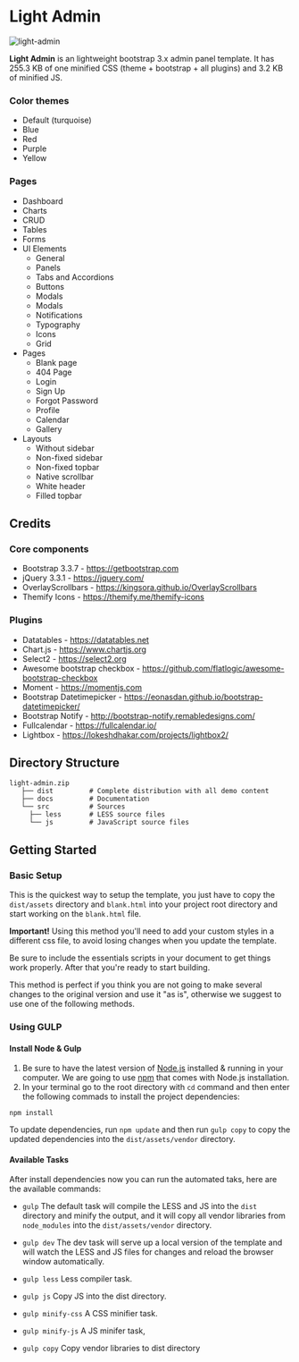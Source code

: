 # Light Admin

![light-admin](https://user-images.githubusercontent.com/16609460/56563922-8382a380-65df-11e9-94e3-f3c4144a9973.png)

**Light Admin** is an lightweight bootstrap 3.x admin panel template.
It has 255.3 KB of one minified CSS (theme + bootstrap + all plugins) and 3.2 KB of minified JS.

### Color themes
* Default (turquoise)
* Blue
* Red
* Purple
* Yellow

### Pages
* Dashboard
* Charts
* CRUD
* Tables
* Forms
* UI Elements
  * General
  * Panels
  * Tabs and Accordions
  * Buttons
  * Modals
  * Modals
  * Notifications
  * Typography
  * Icons
  * Grid
* Pages
  * Blank page
  * 404 Page
  * Login
  * Sign Up
  * Forgot Password
  * Profile
  * Calendar
  * Gallery
* Layouts
  * Without sidebar
  * Non-fixed sidebar
  * Non-fixed topbar
  * Native scrollbar
  * White header
  * Filled topbar


## Credits

### Core components
* Bootstrap 3.3.7 - https://getbootstrap.com
* jQuery 3.3.1 - https://jquery.com/
* OverlayScrollbars - https://kingsora.github.io/OverlayScrollbars
* Themify Icons - https://themify.me/themify-icons

### Plugins
* Datatables - https://datatables.net
* Chart.js - https://www.chartjs.org
* Select2 - https://select2.org
* Awesome bootstrap checkbox - https://github.com/flatlogic/awesome-bootstrap-checkbox
* Moment - https://momentjs.com
* Bootstrap Datetimepicker - https://eonasdan.github.io/bootstrap-datetimepicker/
* Bootstrap Notify - http://bootstrap-notify.remabledesigns.com/
* Fullcalendar - https://fullcalendar.io/
* Lightbox - https://lokeshdhakar.com/projects/lightbox2/

## Directory Structure

```
light-admin.zip
   ├── dist         # Complete distribution with all demo content
   ├── docs         # Documentation
   └── src          # Sources
     ├── less       # LESS source files
     └── js         # JavaScript source files
```

## Getting Started

### Basic Setup
   
This is the quickest way to setup the template, you just have to copy the `dist/assets` directory and `blank.html` into your project root directory and start working on the `blank.html` file.

**Important!**
Using this method you'll need to add your custom styles in a different css file, to avoid losing changes when you update the template.
   
Be sure to include the essentials scripts in your document to get things work properly. After that you're ready to start building.

This method is perfect if you think you are not going to make several changes to the original version and use it "as is", otherwise we suggest to use one of the following methods.

### Using GULP

#### Install Node & Gulp

1. Be sure to have the latest version of [Node.js](https://nodejs.org/) installed & running in your computer. We are going to use [npm](https://www.npmjs.com/) that comes with Node.js installation.
2. In your terminal go to the root directory with `cd` command and then enter the following commads to install the project dependencies:
```
npm install
```

To update dependencies, run `npm update` and then run `gulp copy` to copy the updated dependencies into the `dist/assets/vendor` directory.

#### Available Tasks

After install dependencies now you can run the automated taks, here are the available commands: 

* `gulp` The default task will compile the LESS and JS into the `dist` directory and minify the output, and it will copy all vendor libraries from `node_modules` into the `dist/assets/vendor` directory.
* `gulp dev` The dev task will serve up a local version of the template and will watch the LESS and JS files for changes and reload the browser window automatically.


* `gulp less` Less compiler task.
* `gulp js` Copy JS into the dist directory.
* `gulp minify-css` A CSS minifier task.
* `gulp minify-js` A JS minifer task,
* `gulp copy` Copy vendor libraries to dist directory
